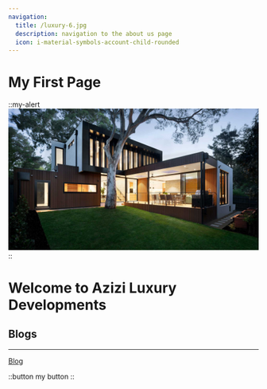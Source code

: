 ```yaml
---
navigation:
  title: /luxury-6.jpg
  description: navigation to the about us page
  icon: i-material-symbols-account-child-rounded
---
```


# My First Page

<!-- ![hero](/public/images/about-us/about-us-mobile-hero.jpg) -->

::my-alert
![desktop-hero.jpg](/desktop-hero.jpg)
::

# Welcome to Azizi Luxury Developments

## Blogs

---

[Blog](/blog)

::button
my button
::

<!-- ::my-alert
:: -->
